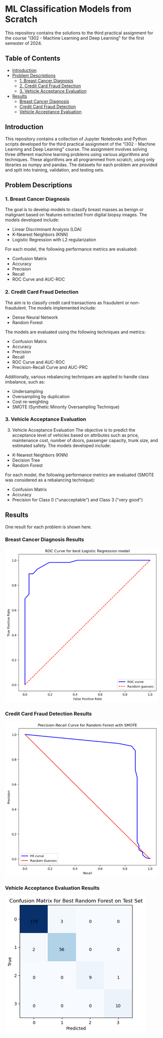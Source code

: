 # ML Classification Models from Scratch
This repository contains the solutions to the third practical assignment for the course "I302 - Machine Learning and Deep Learning" for the first semester of 2024.

## Table of Contents

- [Introduction](#introduction)
- [Problem Descriptions](#problem-descriptions)
  - [1. Breast Cancer Diagnosis](#1-breast-cancer-diagnosis)
  - [2. Credit Card Fraud Detection](#2-credit-card-fraud-detection)
  - [3. Vehicle Acceptance Evaluation](#3-vehicle-acceptance-evaluation)
- [Results](#results)
  - [Breast Cancer Diagnosis](#breast-cancer-diagnosis-results)
  - [Credit Card Fraud Detection](#credit-card-fraud-detection-results)
  - [Vehicle Acceptance Evaluation](#vehicle-acceptance-evaluation-results)

## Introduction

This repository contains a collection of Jupyter Notebooks and Python scripts developed for the third practical assignment of the "I302 - Machine Learning and Deep Learning" course. 
The assignment involves solving three different machine learning problems using various algorithms and techniques. 
These algorithms are all programmed from scratch, using only libraries as numpy and pandas.
The datasets for each problem are provided and split into training, validation, and testing sets.

## Problem Descriptions

### 1. Breast Cancer Diagnosis

The goal is to develop models to classify breast masses as benign or malignant based on features extracted from digital biopsy images. The models developed include:

- Linear Discriminant Analysis (LDA)
- K-Nearest Neighbors (KNN)
- Logistic Regression with L2 regularization

For each model, the following performance metrics are evaluated:

- Confusion Matrix
- Accuracy
- Precision
- Recall
- ROC Curve and AUC-ROC

### 2. Credit Card Fraud Detection

The aim is to classify credit card transactions as fraudulent or non-fraudulent. The models implemented include:

- Dense Neural Network
- Random Forest

The models are evaluated using the following techniques and metrics:

- Confusion Matrix
- Accuracy
- Precision
- Recall
- ROC Curve and AUC-ROC
- Precision-Recall Curve and AUC-PRC

Additionally, various rebalancing techniques are applied to handle class imbalance, such as:

- Undersampling
- Oversampling by duplication
- Cost re-weighting
- SMOTE (Synthetic Minority Oversampling Technique)

### 3. Vehicle Acceptance Evaluation

3. Vehicle Acceptance Evaluation
The objective is to predict the acceptance level of vehicles based on attributes such as price, maintenance cost, number of doors, passenger capacity, trunk size, and estimated safety. The models developed include:

- K-Nearest Neighbors (KNN)
- Decision Tree
- Random Forest

For each model, the following performance metrics are evaluated (SMOTE was considered as a rebalancing technique):

- Confusion Matrix
- Accuracy
- Precision for Class 0 ("unacceptable") and Class 3 ("very good")

## Results
One result for each problem is shown here.

### Breast Cancer Diagnosis Results
![Breast Cancer ROC Curve](1.png)


### Credit Card Fraud Detection Results
![Credit Card PRC Curve](2.png)

### Vehicle Acceptance Evaluation Results
![Vehicle Acceptance Model Comparison](3.png)
